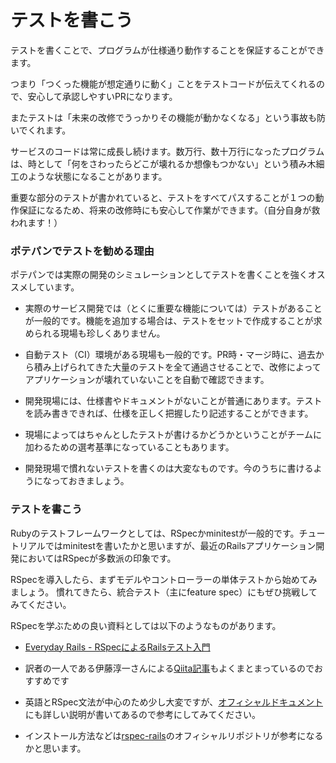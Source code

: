 # テストを書こう

テストを書くことで、プログラムが仕様通り動作することを保証することができます。

つまり「つくった機能が想定通りに動く」ことをテストコードが伝えてくれるので、安心して承認しやすいPRになります。

またテストは「未来の改修でうっかりその機能が動かなくなる」という事故も防いでくれます。

サービスのコードは常に成長し続けます。数万行、数十万行になったプログラムは、時として「何をさわったらどこが壊れるか想像もつかない」という積み木細工のような状態になることがあります。

重要な部分のテストが書かれていると、テストをすべてパスすることが１つの動作保証になるため、将来の改修時にも安心して作業ができます。（自分自身が救われます！）

### ポテパンでテストを勧める理由

ポテパンでは実際の開発のシミュレーションとしてテストを書くことを強くオススメしています。

* 実際のサービス開発では（とくに重要な機能については）テストがあることが一般的です。機能を追加する場合は、テストをセットで作成することが求められる現場も珍しくありません。

* 自動テスト（CI）環境がある現場も一般的です。PR時・マージ時に、過去から積み上げられてきた大量のテストを全て通過させることで、改修によってアプリケーションが壊れていないことを自動で確認できます。

* 開発現場には、仕様書やドキュメントがないことが普通にあります。テストを読み書きできれば、仕様を正しく把握したり記述することができます。

* 現場によってはちゃんとしたテストが書けるかどうかということがチームに加わるための選考基準になっていることもあります。

* 開発現場で慣れないテストを書くのは大変なものです。今のうちに書けるようになっておきましょう。

### テストを書こう

Rubyのテストフレームワークとしては、RSpecかminitestが一般的です。チュートリアルではminitestを書いたかと思いますが、最近のRailsアプリケーション開発においてはRSpecが多数派の印象です。

RSpecを導入したら、まずモデルやコントローラーの単体テストから始めてみましょう。
慣れてきたら、統合テスト（主にfeature spec）にもぜひ挑戦してみてください。

RSpecを学ぶための良い資料としては以下のようなものがあります。

* [Everyday Rails - RSpecによるRailsテスト入門](https://leanpub.com/everydayrailsrspec-jp) 

* 訳者の一人である伊藤淳一さんによる[Qiita記事](https://qiita.com/jnchito/items/42193d066bd61c740612)もよくまとまっているのでおすすめです

* 英語とRSpec文法が中心のため少し大変ですが、[オフィシャルドキュメント](https://relishapp.com/rspec/rspec-rails/docs)にも詳しい説明が書いてあるので参考にしてみてください。

* インストール方法などは[rspec-rails](https://github.com/rspec/rspec-rails)のオフィシャルリポジトリが参考になるかと思います。
